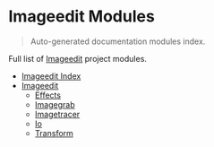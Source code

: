 # Imageedit Modules

> Auto-generated documentation modules index.

Full list of [Imageedit](README.md#imageedit-index) project modules.

- [Imageedit Index](README.md#imageedit-index)
- [Imageedit](imageedit/index.md#imageedit)
    - [Effects](imageedit/effects.md#effects)
    - [Imagegrab](imageedit/imagegrab.md#imagegrab)
    - [Imagetracer](imageedit/imagetracer.md#imagetracer)
    - [Io](imageedit/io.md#io)
    - [Transform](imageedit/transform.md#transform)
